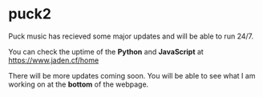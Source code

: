 # **puck2**



Puck music has recieved some major updates and will be able to run 24/7.   

You can check the uptime of the **Python** and **JavaScript** at https://www.jaden.cf/home  

There will be more updates coming soon. You will be able to see what I am working on at the **bottom** of the webpage.  
